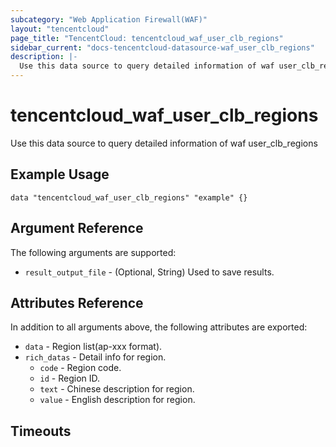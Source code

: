 ```yaml
---
subcategory: "Web Application Firewall(WAF)"
layout: "tencentcloud"
page_title: "TencentCloud: tencentcloud_waf_user_clb_regions"
sidebar_current: "docs-tencentcloud-datasource-waf_user_clb_regions"
description: |-
  Use this data source to query detailed information of waf user_clb_regions
---
```


# tencentcloud_waf_user_clb_regions

Use this data source to query detailed information of waf user_clb_regions

## Example Usage

```hcl
data "tencentcloud_waf_user_clb_regions" "example" {}
```

## Argument Reference

The following arguments are supported:

* `result_output_file` - (Optional, String) Used to save results.

## Attributes Reference

In addition to all arguments above, the following attributes are exported:

* `data` - Region list(ap-xxx format).
* `rich_datas` - Detail info for region.
  * `code` - Region code.
  * `id` - Region ID.
  * `text` - Chinese description for region.
  * `value` - English description for region.


## Timeouts

<no value>


